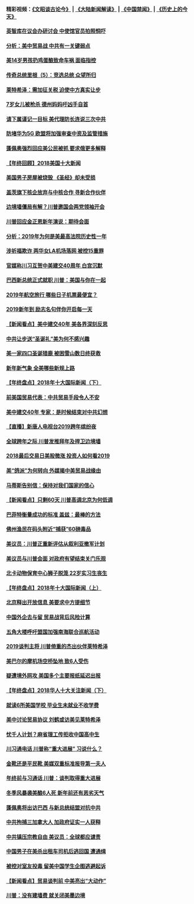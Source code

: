 #### 精彩视频：[《文昭谈古论今》](https://github.com/gfw-breaker/wenzhao/blob/master/README.md?t=01030031) | [《大陆新闻解读》](https://github.com/gfw-breaker/ntdtv-comedy/blob/master/README.md?t=01030031) | [《中国禁闻》](https://github.com/gfw-breaker/ntdtv-news/blob/master/README.md?t=01030031) | [《历史上的今天》](https://github.com/gfw-breaker/today-in-history/blob/master/README.md?t=01030031) 

#### [英智库在议会办研讨会 中使馆官员拍照恫吓](../pages/nsc412/n10949621.md?t=01030031) 

#### [分析：美中贸易战 中共有一关键弱点](../pages/nsc412/n10949574.md?t=01030031) 

#### [美14岁男孩扔鸡蛋酿致命车祸 面临指控](../pages/nsc412/n10949652.md?t=01030031) 

#### [传奇总统里根（5）：竞选总统 众望所归](../pages/nsc412/n10947759.md?t=01030031) 

#### [莱特希泽：需加征关税 迫使中方真实让步](../pages/nsc412/n10949586.md?t=01030031) 

#### [7岁女儿被枪杀 德州妈妈吁凶手自首](../pages/nsc412/n10949564.md?t=01030031) 

#### [请下属谨记一目标 美代理防长连说三次中共](../pages/nsc412/n10949505.md?t=01030031) 

#### [防堵华为5G 欧盟将加强审查中资及监管措施](../pages/nsc412/n10949397.md?t=01030031) 

#### [蓬佩奥强烈回应美公民被抓 要求俄更多解释](../pages/nsc412/n10949408.md?t=01030031) 

#### [【年终回顾】2018美国十大新闻](../pages/nsc412/n10925198.md?t=01030031) 

#### [美国男子房屋被烧毁 《圣经》却未受损](../pages/nsc412/n10947564.md?t=01030031) 

#### [盖茨旗下核企放弃与中核合作 寻新合作伙伴](../pages/nsc412/n10947386.md?t=01030031) 

#### [边境墙僵局有解？川普邀国会两党领袖开会](../pages/nsc412/n10947197.md?t=01030031) 

#### [川普回应金正恩新年演说：期待会面](../pages/nsc412/n10947826.md?t=01030031) 

#### [分析：2019年为何是美最高法院历史性一年](../pages/nsc412/n10946956.md?t=01030031) 

#### [涉祈福欺诈 两华女LA机场落网 被控15重罪](../pages/nsc412/n10947313.md?t=01030031) 

#### [官媒称川习互贺中美建交40周年 白宫沉默](../pages/nsc412/n10946780.md?t=01030031) 

#### [巴西新总统正式就职 川普：美国与你在一起](../pages/nsc412/n10947092.md?t=01030031) 

#### [2019年航空旅行 哪些日子机票最便宜？](../pages/nsc412/n10946996.md?t=01030031) 

#### [2019新年到 励志名句伴你开启每一天](../pages/nsc412/n10946988.md?t=01030031) 

#### [【新闻看点】美中建交40年 美各界深刻反思](../pages/nsc412/n10946586.md?t=01030031) 

#### [中共让步送“圣诞礼”美为何不感兴趣](../pages/nsc412/n10946815.md?t=01030031) 

#### [美一家四口圣诞猎鹿 被困雪山数日终获救](../pages/nsc412/n10946629.md?t=01030031) 

#### [新年新气象 全美哪些新规上路](../pages/nsc412/n10946572.md?t=01030031) 

#### [【年终盘点】2018年十大国际新闻（下）](../pages/nsc412/n10925458.md?t=01030031) 

#### [前美国贸易代表：中共贸易手段令人不安](../pages/nsc412/n10945914.md?t=01030031) 

#### [美中建交40年 专家：是时候结束对中共幻想](../pages/nsc412/n10945197.md?t=01030031) 

#### [【直播】新唐人电视台2019跨年缤纷夜](../pages/nsc412/n10921399.md?t=01030031) 

#### [全球跨年之际 川普发推拜年及捍卫边境墙](../pages/nsc412/n10944547.md?t=01030031) 

#### [2018最后交易日美股微涨 投资人如何看2019](../pages/nsc412/n10944797.md?t=01030031) 

#### [美“鸽派”为何转向 外媒揭中美贸易战缘由](../pages/nsc412/n10944317.md?t=01030031) 

#### [马蒂斯告别信：保持对我们国家的信心](../pages/nsc412/n10944833.md?t=01030031) 

#### [【新闻看点】只剩60天 川普高调北京为何低调](../pages/nsc412/n10944583.md?t=01030031) 

#### [巴菲特衡量成功的标准 盖兹：最棒的方法](../pages/nsc412/n10944666.md?t=01030031) 

#### [佛州渔民在码头附近“捕获”60磅毒品](../pages/nsc412/n10944528.md?t=01030031) 

#### [美议员：川普正重新评估从叙利亚撤军计划](../pages/nsc412/n10944364.md?t=01030031) 

#### [美议员与川普会面 对政府有望结束关门乐观](../pages/nsc412/n10944086.md?t=01030031) 

#### [北卡动物保育中心狮子脱笼 22岁实习生丧生](../pages/nsc412/n10944091.md?t=01030031) 

#### [【年终盘点】2018年十大国际新闻（上）](../pages/nsc412/n10924773.md?t=01030031) 

#### [北京释出开放信息 美要求中方提细节](../pages/nsc412/n10942850.md?t=01030031) 

#### [中国外企去与留 贸易战背后风险计算](../pages/nsc412/n10942968.md?t=01030031) 

#### [五角大楼呼吁盟国加强南海联合巡航活动](../pages/nsc412/n10942310.md?t=01030031) 

#### [2019谈判主将 川普倚重的杰出伙伴莱特希泽](../pages/nsc412/n10942156.md?t=01030031) 

#### [美巴尔的摩机场空桥坠地 致6人受伤](../pages/nsc412/n10942211.md?t=01030031) 

#### [疑遭境外网攻 美国多个主要报纸延迟出报](../pages/nsc412/n10942076.md?t=01030031) 

#### [【年终盘点】2018华人十大关注新闻（下）](../pages/nsc412/n10931088.md?t=01030031) 

#### [就读6所美国学校 毕业生未就业不收学费](../pages/nsc412/n10937342.md?t=01030031) 

#### [美中讨论贸易协议 刘鹤或访美见莱特希泽](../pages/nsc412/n10941352.md?t=01030031) 

#### [忧千人计划？麻省理工传拒收中国高中生](../pages/nsc412/n10941031.md?t=01030031) 

#### [川习通电话 川普称“重大进展” 习说什么？](../pages/nsc412/n10940712.md?t=01030031) 

#### [金靴还是平民靴 美媒双重标准报导第一夫人](../pages/nsc412/n10940654.md?t=01030031) 

#### [年终前与习通话 川普：谈判取得重大进展](../pages/nsc412/n10940508.md?t=01030031) 

#### [冬季风暴袭美酿6人死 新年前还有恶劣天气](../pages/nsc412/n10940428.md?t=01030031) 

#### [蓬佩奥将出访巴西 与新总统结盟对抗中共](../pages/nsc412/n10940393.md?t=01030031) 

#### [中共拘捕三加拿大人 加政府证实一人获释](../pages/nsc412/n10939393.md?t=01030031) 

#### [中共镇压宗教自由 美议员：全球都应谴责](../pages/nsc412/n10939131.md?t=01030031) 

#### [中国男子在美杀出租车司机后逃回国 遭通缉](../pages/nsc412/n10939162.md?t=01030031) 

#### [被控对室友投毒 留美中国学生企图逃避起诉](../pages/nsc412/n10939143.md?t=01030031) 

#### [【新闻看点】贸易谈判前 中美亮出“大动作”](../pages/nsc412/n10938838.md?t=01030031) 

#### [川普：没有建墙费 就关闭美墨边境](../pages/nsc412/n10939011.md?t=01030031) 

